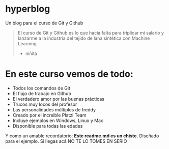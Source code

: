 # hyperblog
Un blog para el curso de Git y Github
>El curso de Git y Github es lo que hacia falta para triplicar mi salario y lanzarme a la industria del tejido de lana sintética con Machine Learning
> - niñita

# En este curso vemos de todo:
* Todos los comandos de Git
* El flujo de trabajo en Github
* El verdadero amor por las buenas prácticas
* Trucos muy locos del profesor
* Las personalidades múltiples de freddy
* Creado por el increible Platzi Team
* Incluye ejemplos en Windows, Linux y Mac
* Disponible para todas las edades

Y como un amable recordatorio: **Este readme.md es un chiste**. Diseñado para el ejemplo. Si llegas acá NO TE LO TOMES EN SERIO 


